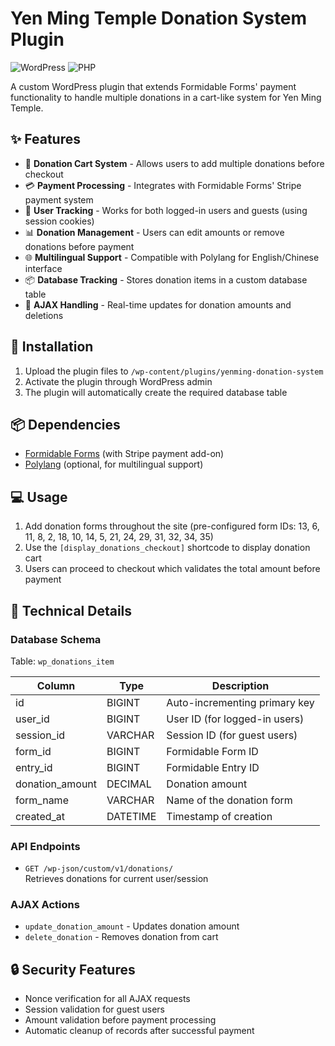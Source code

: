 # Yen Ming Temple Donation System Plugin

![WordPress](https://img.shields.io/badge/WordPress-%23117AC9.svg?style=for-the-badge&logo=WordPress&logoColor=white)
![PHP](https://img.shields.io/badge/php-%23777BB4.svg?style=for-the-badge&logo=php&logoColor=white)

A custom WordPress plugin that extends Formidable Forms' payment functionality to handle multiple donations in a cart-like system for Yen Ming Temple.

## ✨ Features

- 🛒 **Donation Cart System** - Allows users to add multiple donations before checkout
- 💳 **Payment Processing** - Integrates with Formidable Forms' Stripe payment system
- 👤 **User Tracking** - Works for both logged-in users and guests (using session cookies)
- 📊 **Donation Management** - Users can edit amounts or remove donations before payment
- 🌐 **Multilingual Support** - Compatible with Polylang for English/Chinese interface
- 📦 **Database Tracking** - Stores donation items in a custom database table
- 🔄 **AJAX Handling** - Real-time updates for donation amounts and deletions

## 🚀 Installation

1. Upload the plugin files to `/wp-content/plugins/yenming-donation-system`
2. Activate the plugin through WordPress admin
3. The plugin will automatically create the required database table

## 📦 Dependencies

- [Formidable Forms](https://wordpress.org/plugins/formidable/) (with Stripe payment add-on)
- [Polylang](https://wordpress.org/plugins/polylang/) (optional, for multilingual support)

## 💻 Usage

1. Add donation forms throughout the site (pre-configured form IDs: 13, 6, 11, 8, 2, 18, 10, 14, 5, 21, 24, 29, 31, 32, 34, 35)
2. Use the `[display_donations_checkout]` shortcode to display donation cart
3. Users can proceed to checkout which validates the total amount before payment

## 🔧 Technical Details

### Database Schema
Table: `wp_donations_item`

| Column          | Type      | Description                      |
|-----------------|-----------|----------------------------------|
| id              | BIGINT    | Auto-incrementing primary key    |
| user_id         | BIGINT    | User ID (for logged-in users)    |
| session_id      | VARCHAR   | Session ID (for guest users)     |
| form_id         | BIGINT    | Formidable Form ID               |
| entry_id        | BIGINT    | Formidable Entry ID              |
| donation_amount | DECIMAL   | Donation amount                  |
| form_name       | VARCHAR   | Name of the donation form        |
| created_at      | DATETIME  | Timestamp of creation            |

### API Endpoints
- `GET /wp-json/custom/v1/donations/`  
  Retrieves donations for current user/session

### AJAX Actions
- `update_donation_amount` - Updates donation amount
- `delete_donation` - Removes donation from cart

## 🔒 Security Features

- Nonce verification for all AJAX requests
- Session validation for guest users
- Amount validation before payment processing
- Automatic cleanup of records after successful payment
